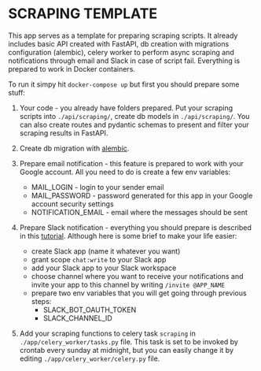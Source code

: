 # SCRAPING TEMPLATE

This app serves as a template for preparing scraping scripts. It already includes basic API created with FastAPI,
db creation with migrations configuration (alembic), celery worker to perform async scraping and notifications through 
email and Slack in case of script fail. Everything is prepared to work in Docker containers.

To run it simpy hit `docker-compose up` but first you should prepare some stuff:

1. Your code - you already have folders prepared. Put your scraping scripts into `./api/scraping/`, create db models in 
`./api/scraping/`. You can also create routes and pydantic schemas to present and filter your scraping results in FastAPI.


2. Create db migration with [alembic](https://alembic.sqlalchemy.org/en/latest/autogenerate.html).


3. Prepare email notification - this feature is prepared to work with your Google account. All you need to do is create a 
few env variables:
    - MAIL_LOGIN - login to your sender email
    - MAIL_PASSWORD - password generated for this app in your Google account security settings
    - NOTIFICATION_EMAIL - email where the messages should be sent


4. Prepare Slack notification - everything you should prepare is described in this [tutorial](https://api.slack.com/messaging/sending).
Although here is some brief to make your life easier:
    - create Slack app (name it whatever you want)
    - grant scope `chat:write` to your Slack app
    - add your Slack app to your Slack workspace
    - choose channel where you want to receive your notifications and invite your app to this channel by writing `/invite @APP_NAME`
    - prepare two env variables that you will get going through previous steps:
      - SLACK_BOT_OAUTH_TOKEN
      - SLACK_CHANNEL_ID


5. Add your scraping functions to celery task `scraping` in `./app/celery_worker/tasks.py` file. 
This task is set to be invoked by crontab every sunday at midnight, but you can easily change it by editing `./app/celery_worker/celery.py` file.